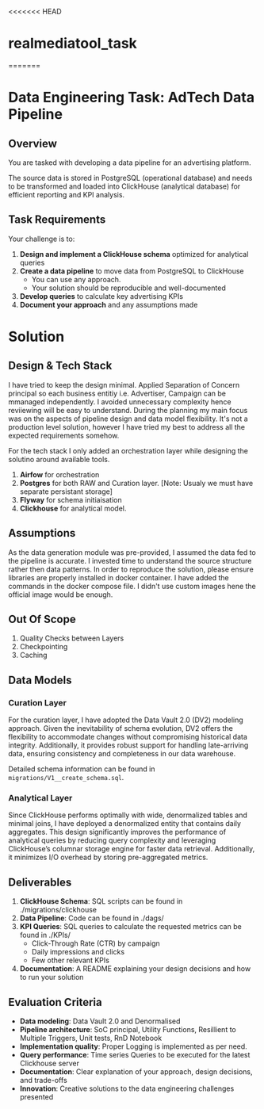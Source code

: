 <<<<<<< HEAD
# realmediatool_task
=======
# Data Engineering Task: AdTech Data Pipeline

## Overview

You are tasked with developing a data pipeline for an advertising platform. 

The source data is stored in PostgreSQL (operational database) and needs to be transformed and loaded into ClickHouse (analytical database) for efficient reporting and KPI analysis.

## Task Requirements

Your challenge is to:

1. **Design and implement a ClickHouse schema** optimized for analytical queries
2. **Create a data pipeline** to move data from PostgreSQL to ClickHouse
   - You can use any approach.
   - Your solution should be reproducible and well-documented
3. **Develop queries** to calculate key advertising KPIs
4. **Document your approach** and any assumptions made


# Solution

## Design & Tech Stack

I have tried to keep the design minimal. Applied Separation of Concern principal so each business entitiy i.e. Advertiser, Campaign 
can be mmanaged independently. I avoided unnecessary complexity hence reviiewing will be easy to understand. During the planning my main focus 
was on the aspects of pipeline design and data model flexibility. It's not a production level solution, however I have tried my best to address
all the expected requirements somehow. 

For the tech stack I only added an orchestration layer while designing the solutino around available tools.
1. **Airfow** for orchestration
2. **Postgres** for both RAW and Curation layer. [Note: Usualy we must have separate persistant storage]
3. **Flyway** for schema initiaisation
4. **Clickhouse** for analytical model.

## Assumptions

As the data generation module was pre-provided, I assumed the data fed to the pipeline is accurate. I invested time to understand the source structure
rather then data patterns. 
In order to reproduce the solution, please ensure libraries are properly installed in docker container. I have added the commands in the docker compose file.
I didn't use custom images hene the official image would be enough.

## Out Of Scope

1. Quality Checks between Layers
2. Checkpointing
3. Caching


## Data Models

### Curation Layer

For the curation layer, I have adopted the Data Vault 2.0 (DV2) modeling approach. Given the inevitability of schema evolution, 
DV2 offers the flexibility to accommodate changes without compromising historical data integrity. 
Additionally, it provides robust support for handling late-arriving data, ensuring consistency and completeness in our data warehouse.

Detailed schema information can be found in `migrations/V1__create_schema.sql`.


### Analytical Layer

Since ClickHouse performs optimally with wide, denormalized tables and minimal joins, I have deployed a denormalized entity that 
contains daily aggregates. This design significantly improves the performance of analytical queries by reducing query complexity 
and leveraging ClickHouse’s columnar storage engine for faster data retrieval.
Additionally, it minimizes I/O overhead by storing pre-aggregated metrics.

## Deliverables

1. **ClickHouse Schema**: SQL scripts can be found in ./migrations/clickhouse 
2. **Data Pipeline**: Code can be found in ./dags/
3. **KPI Queries**: SQL queries to calculate the requested metrics can be found in ./KPIs/
   - Click-Through Rate (CTR) by campaign
   - Daily impressions and clicks
   - Few other relevant KPIs
4. **Documentation**: A README explaining your design decisions and how to run your solution


## Evaluation Criteria

- **Data modeling**: Data Vault 2.0 and Denormalised
- **Pipeline architecture**: SoC principal, Utility Functions, Resillient to Multiple Triggers, Unit tests, RnD Notebook
- **Implementation quality**: Proper Logging is implemented as per need.
- **Query performance**: Time series Queries to be executed for the latest Clickhouse server
- **Documentation**: Clear explanation of your approach, design decisions, and trade-offs
- **Innovation**: Creative solutions to the data engineering challenges presented

